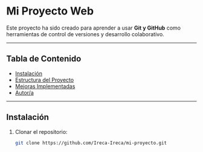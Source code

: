 # Mi Proyecto Web

Este proyecto ha sido creado para aprender a usar **Git y GitHub** como herramientas de control de versiones y desarrollo colaborativo.

---

## Tabla de Contenido
- [Instalación](#instalación)
- [Estructura del Proyecto](#estructura-del-proyecto)
- [Mejoras Implementadas](#mejoras-implementadas)
- [Autor/a](#autora)

---

## Instalación
1. Clonar el repositorio:
   ```bash
   git clone https://github.com/Ireca-Ireca/mi-proyecto.git